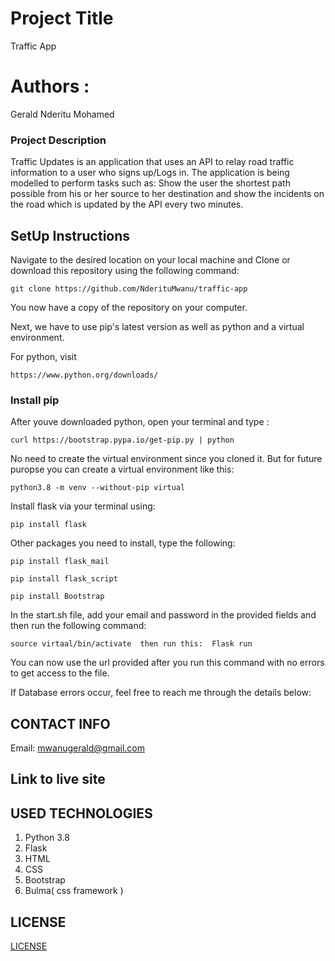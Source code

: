 # Project Title

Traffic App
# Authors :

Gerald Nderitu 
Mohamed

### Project Description

Traffic Updates is an application that uses an API to relay road traffic information to a user who signs up/Logs in. The application is being modelled to perform tasks such as: Show the user the shortest path possible from his or her source to her destination and show the incidents on the road which is updated by the API every two minutes. 

## SetUp Instructions

Navigate to the desired location on your local machine and Clone or download this repository using the following command:

```
git clone https://github.com/NderituMwanu/traffic-app
```

You now have a copy of the repository on your computer.

Next, we have to use pip's latest version as well as python and a virtual environment.

For python, visit 
```
https://www.python.org/downloads/
```

### Install pip 

After youve downloaded python, open your terminal and type :

```
curl https://bootstrap.pypa.io/get-pip.py | python
```
No need to create the virtual environment since you cloned it. But for future puropse you can create a virtual environment like this:

```
python3.8 -m venv --without-pip virtual
```

Install flask via your terminal using: 
```
pip install flask
```

Other packages you need to install, type the following:
```
pip install flask_mail

pip install flask_script

pip install Bootstrap
```

In the start.sh file, add your email and password in the provided fields and then run the following command:

```
source virtaal/bin/activate  then run this:  Flask run
```

You can now use the url provided after you run this command with no errors to get access to the file.

If Database errors occur, feel free to reach me through the details below:

## CONTACT INFO

Email: mwanugerald@gmail.com

## Link to live site


## USED TECHNOLOGIES

1. Python 3.8
2. Flask
3. HTML
4. CSS
5. Bootstrap
6. Bulma( css framework ) 

## LICENSE

 [LICENSE](LICENSE)








